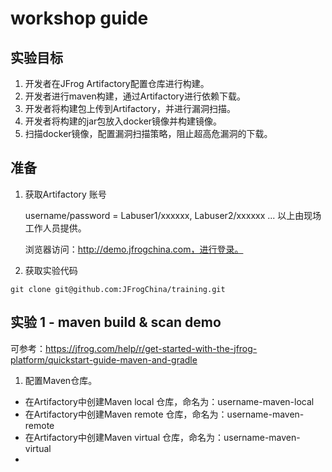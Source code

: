 
# workshop guide


## 实验目标
1. 开发者在JFrog Artifactory配置仓库进行构建。
2. 开发者进行maven构建，通过Artifactory进行依赖下载。
3. 开发者将构建包上传到Artifactory，并进行漏洞扫描。
4. 开发者将构建的jar包放入docker镜像并构建镜像。
5. 扫描docker镜像，配置漏洞扫描策略，阻止超高危漏洞的下载。
        
## 准备
1. 获取Artifactory 账号 

    username/password = Labuser1/xxxxxx, Labuser2/xxxxxx ...
以上由现场工作人员提供。 

    浏览器访问：http://demo.jfrogchina.com，进行登录。
2. 获取实验代码
```shell
git clone git@github.com:JFrogChina/training.git
```

## 实验 1 - maven build & scan demo
可参考：https://jfrog.com/help/r/get-started-with-the-jfrog-platform/quickstart-guide-maven-and-gradle

1. 配置Maven仓库。 
- 在Artifactory中创建Maven local 仓库，命名为：username-maven-local
- 在Artifactory中创建Maven remote 仓库，命名为：username-maven-remote
- 在Artifactory中创建Maven virtual 仓库，命名为：username-maven-virtual
- 
  
